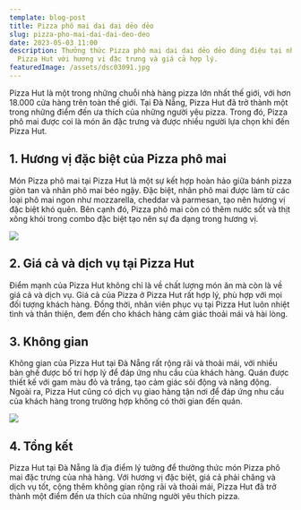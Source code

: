 ```yaml
---
template: blog-post
title: Pizza phô mai dai dai dẻo dẻo
slug: pizza-pho-mai-dai-dai-deo-deo
date: 2023-05-03 11:00
description: Thưởng thức Pizza phô mai dai dai dẻo dẻo đúng điệu tại nhà hàng
  Pizza Hut với hương vị đặc trưng và giá cả hợp lý.
featuredImage: /assets/dsc03091.jpg
---
```

Pizza Hut là một trong những chuỗi nhà hàng pizza lớn nhất thế giới, với hơn 18.000 cửa hàng trên toàn thế giới. Tại Đà Nẵng, Pizza Hut đã trở thành một trong những điểm đến ưa thích của những người yêu pizza. Trong đó, Pizza phô mai được coi là món ăn đặc trưng và được nhiều người lựa chọn khi đến Pizza Hut. 

## 1﻿. Hương vị đặc biệt của Pizza phô mai

Món P﻿izza phô mai tại Pizza Hut là một sự kết hợp hoàn hảo giữa bánh pizza giòn tan và nhân phô mai béo ngậy. Đặc biệt, nhân phô mai được làm từ các loại phô mai ngon như mozzarella, cheddar và parmesan, tạo nên hương vị đặc biệt khó quên. Bên cạnh đó, P﻿izza phô mai còn có thêm nước sốt và thịt xông khói trong combo đặc biệt tạo nên sự đa dạng trong hương vị.

![](/assets/355-1609900139-1609919005-9294-1609994824.png)

## 2﻿. Giá cả và dịch vụ tại Pizza Hut

Điểm mạnh của Pizza Hut không chỉ là về chất lượng món ăn mà còn là về giá cả và dịch vụ. Giá cả của Pizza ở Pizza Hut rất hợp lý, phù hợp với mọi đối tượng khách hàng. Đồng thời, nhân viên phục vụ tại Pizza Hut luôn nhiệt tình và thân thiện, đem đến cho khách hàng cảm giác thoải mái và hài lòng.

## 3﻿. Không gian 

Không gian của Pizza Hut tại Đà Nẵng rất rộng rãi và thoải mái, với nhiều bàn ghế được bố trí hợp lý để đáp ứng nhu cầu của khách hàng. Quán được thiết kế với gam màu đỏ và trắng, tạo cảm giác sôi động và năng động. Ngoài ra, Pizza Hut cũng có dịch vụ giao hàng tận nơi để đáp ứng nhu cầu của khách hàng trong trường hợp không có thời gian đến quán.

![](/assets/cach-lam-pizza-pho-mai-bap-ngot-beo-ngay-don-gian-tai-nha-202108241432283228.jpg)

## 4﻿. Tổng kết

Pizza Hut tại Đà Nẵng là địa điểm lý tưởng để thưởng thức món Pizza phô mai đặc trưng của nhà hàng. Với hương vị đặc biệt, giá cả phải chăng và dịch vụ tốt, cộng thêm không gian rộng rãi và thoải mái, Pizza Hut đã trở thành một điểm đến ưa thích của những người yêu thích pizza.